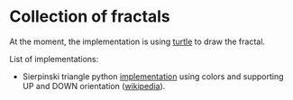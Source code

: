 # Collection of fractals

At the moment, the implementation is using [turtle](https://docs.python.org/3/library/turtle.html) to draw the fractal.

List of implementations:

* Sierpinski triangle python [implementation](sierpinski_triangle.py) using colors and supporting UP and DOWN orientation ([wikipedia](https://en.wikipedia.org/wiki/Sierpi%C5%84ski_triangle)).
